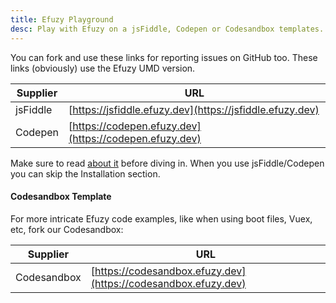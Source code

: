 ```yaml
---
title: Efuzy Playground
desc: Play with Efuzy on a jsFiddle, Codepen or Codesandbox templates.
---
```


You can fork and use these links for reporting issues on GitHub too. These links (obviously) use the Efuzy UMD version.

| Supplier | URL |
| --- | --- |
| jsFiddle | [https://jsfiddle.efuzy.dev](https://jsfiddle.efuzy.dev) |
| Codepen | [https://codepen.efuzy.dev](https://codepen.efuzy.dev) |

Make sure to read [about it](/start/umd) before diving in. When you use jsFiddle/Codepen you can skip the Installation section.

#### Codesandbox Template

For more intricate Efuzy code examples, like when using boot files, Vuex, etc, fork our Codesandbox:

| Supplier | URL |
| --- | --- |
| Codesandbox | [https://codesandbox.efuzy.dev](https://codesandbox.efuzy.dev) |
